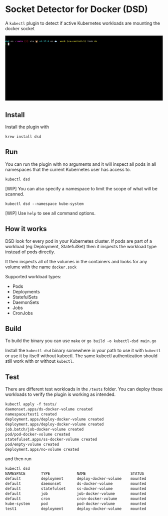 # Socket Detector for Docker (DSD)

A `kubectl` plugin to detect if active Kubernetes workloads are mounting the docker socket

![](img/dsd-demo.gif)

## Install

Install the plugin with

```
krew install dsd
```

## Run

You can run the plugin with no arguments and it will inspect all pods in all namespaces that the current Kubernetes user has access to.

```
kubectl dsd
```

[WIP] You can also specify a namespace to limit the scope of what will be scanned.

```
kubectl dsd --namespace kube-system
```

[WIP] Use `help` to see all command options.

## How it works

DSD look for every pod in your Kubernetes cluster.
If pods are part of a workload (eg Deployment, StatefulSet) then it inspects the workload type instead of pods directly.

It then inspects all of the volumes in the containers and looks for any volume with the name `docker.sock`

Supported workload types:

* Pods
* Deployments
* StatefulSets
* DaemonSets
* Jobs
* CronJobs

## Build

To build the binary you can use `make` or `go build -o kubectl-dsd main.go`

Install the `kubectl-dsd` binary somewhere in your path to use it with `kubectl` or use it by itself without kubectl.
The same kubectl authentication should still work with or without `kubectl`.

## Test

There are different test workloads in the `/tests` folder.
You can deploy these workloads to verify the plugin is working as intended.

```
kubectl apply -f tests/
daemonset.apps/ds-docker-volume created
namespace/test1 created
deployment.apps/deploy-docker-volume created
deployment.apps/deploy-docker-volume created
job.batch/job-docker-volume created
pod/pod-docker-volume created
statefulset.apps/ss-docker-volume created
pod/empty-volume created
deployment.apps/no-volume created
```

and then run

```
kubectl dsd
NAMESPACE       TYPE            NAME                    STATUS
default         deployment      deploy-docker-volume    mounted
default         daemonset       ds-docker-volume        mounted
default         statefulset     ss-docker-volume        mounted
default         job             job-docker-volume       mounted
default         cron            cron-docker-volume      mounted
kube-system     pod             pod-docker-volume       mounted
test1           deployment      deploy-docker-volume    mounted
```
